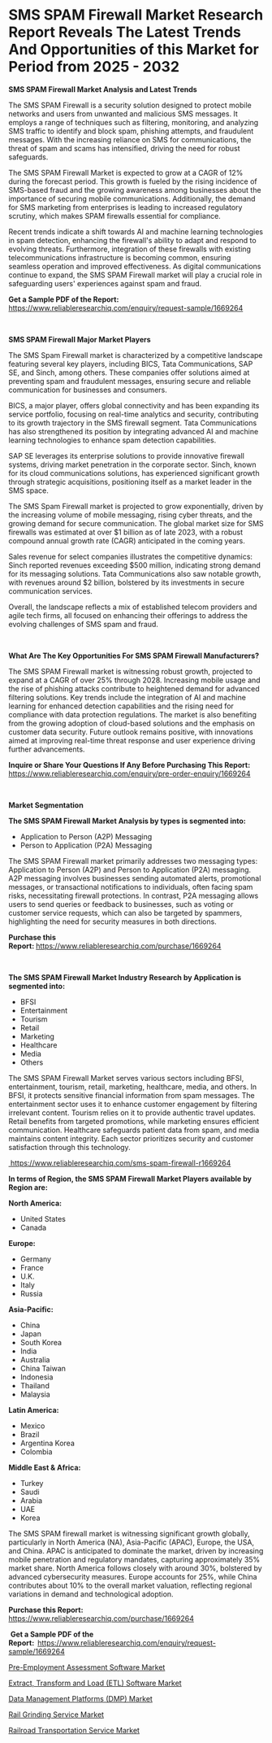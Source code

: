 <p><h1>SMS SPAM Firewall Market Research Report Reveals The Latest Trends And Opportunities of this Market for Period from 2025 - 2032</h1></p><p><strong>SMS SPAM Firewall Market Analysis and Latest Trends</strong></p>
<p><p>The SMS SPAM Firewall is a security solution designed to protect mobile networks and users from unwanted and malicious SMS messages. It employs a range of techniques such as filtering, monitoring, and analyzing SMS traffic to identify and block spam, phishing attempts, and fraudulent messages. With the increasing reliance on SMS for communications, the threat of spam and scams has intensified, driving the need for robust safeguards.</p><p>The SMS SPAM Firewall Market is expected to grow at a CAGR of 12% during the forecast period. This growth is fueled by the rising incidence of SMS-based fraud and the growing awareness among businesses about the importance of securing mobile communications. Additionally, the demand for SMS marketing from enterprises is leading to increased regulatory scrutiny, which makes SPAM firewalls essential for compliance.</p><p>Recent trends indicate a shift towards AI and machine learning technologies in spam detection, enhancing the firewall's ability to adapt and respond to evolving threats. Furthermore, integration of these firewalls with existing telecommunications infrastructure is becoming common, ensuring seamless operation and improved effectiveness. As digital communications continue to expand, the SMS SPAM Firewall market will play a crucial role in safeguarding users' experiences against spam and fraud.</p></p>
<p><strong>Get a Sample PDF of the Report:&nbsp;</strong> <a href="https://www.reliableresearchiq.com/enquiry/request-sample/1669264?utm_campaign=1877&utm_medium=2&utm_source=Github&utm_content=ia&utm_term=11032025&utm_id=sms-spam-firewall">https://www.reliableresearchiq.com/enquiry/request-sample/1669264</a></p>
<p>&nbsp;</p>
<p><strong>SMS SPAM Firewall Major Market Players</strong></p>
<p><p>The SMS Spam Firewall market is characterized by a competitive landscape featuring several key players, including BICS, Tata Communications, SAP SE, and Sinch, among others. These companies offer solutions aimed at preventing spam and fraudulent messages, ensuring secure and reliable communication for businesses and consumers.</p><p>BICS, a major player, offers global connectivity and has been expanding its service portfolio, focusing on real-time analytics and security, contributing to its growth trajectory in the SMS firewall segment. Tata Communications has also strengthened its position by integrating advanced AI and machine learning technologies to enhance spam detection capabilities.</p><p>SAP SE leverages its enterprise solutions to provide innovative firewall systems, driving market penetration in the corporate sector. Sinch, known for its cloud communications solutions, has experienced significant growth through strategic acquisitions, positioning itself as a market leader in the SMS space.</p><p>The SMS Spam Firewall market is projected to grow exponentially, driven by the increasing volume of mobile messaging, rising cyber threats, and the growing demand for secure communication. The global market size for SMS firewalls was estimated at over $1 billion as of late 2023, with a robust compound annual growth rate (CAGR) anticipated in the coming years.</p><p>Sales revenue for select companies illustrates the competitive dynamics: Sinch reported revenues exceeding $500 million, indicating strong demand for its messaging solutions. Tata Communications also saw notable growth, with revenues around $2 billion, bolstered by its investments in secure communication services. </p><p>Overall, the landscape reflects a mix of established telecom providers and agile tech firms, all focused on enhancing their offerings to address the evolving challenges of SMS spam and fraud.</p></p>
<p>&nbsp;</p>
<p><strong>What Are The Key Opportunities For SMS SPAM Firewall Manufacturers?</strong></p>
<p><p>The SMS SPAM Firewall market is witnessing robust growth, projected to expand at a CAGR of over 25% through 2028. Increasing mobile usage and the rise of phishing attacks contribute to heightened demand for advanced filtering solutions. Key trends include the integration of AI and machine learning for enhanced detection capabilities and the rising need for compliance with data protection regulations. The market is also benefiting from the growing adoption of cloud-based solutions and the emphasis on customer data security. Future outlook remains positive, with innovations aimed at improving real-time threat response and user experience driving further advancements.</p></p>
<p><strong>Inquire or Share Your Questions If Any Before Purchasing This Report:</strong> <a href="https://www.reliableresearchiq.com/enquiry/pre-order-enquiry/1669264?utm_campaign=1877&utm_medium=2&utm_source=Github&utm_content=ia&utm_term=11032025&utm_id=sms-spam-firewall">https://www.reliableresearchiq.com/enquiry/pre-order-enquiry/1669264</a></p>
<p>&nbsp;</p>
<p><strong>Market Segmentation</strong></p>
<p><strong>The SMS SPAM Firewall Market Analysis by types is segmented into:</strong></p>
<p><ul><li>Application to Person (A2P) Messaging</li><li>Person to Application (P2A) Messaging</li></ul></p>
<p><p>The SMS SPAM Firewall market primarily addresses two messaging types: Application to Person (A2P) and Person to Application (P2A) messaging. A2P messaging involves businesses sending automated alerts, promotional messages, or transactional notifications to individuals, often facing spam risks, necessitating firewall protections. In contrast, P2A messaging allows users to send queries or feedback to businesses, such as voting or customer service requests, which can also be targeted by spammers, highlighting the need for security measures in both directions.</p></p>
<p><strong>Purchase this Report:&nbsp;</strong><a href="https://www.reliableresearchiq.com/purchase/1669264?utm_campaign=1877&utm_medium=2&utm_source=Github&utm_content=ia&utm_term=11032025&utm_id=sms-spam-firewall">https://www.reliableresearchiq.com/purchase/1669264</a></p>
<p>&nbsp;</p>
<p><strong>The SMS SPAM Firewall Market Industry Research by Application is segmented into:</strong></p>
<p><ul><li>BFSI</li><li>Entertainment</li><li>Tourism</li><li>Retail</li><li>Marketing</li><li>Healthcare</li><li>Media</li><li>Others</li></ul></p>
<p><p>The SMS SPAM Firewall Market serves various sectors including BFSI, entertainment, tourism, retail, marketing, healthcare, media, and others. In BFSI, it protects sensitive financial information from spam messages. The entertainment sector uses it to enhance customer engagement by filtering irrelevant content. Tourism relies on it to provide authentic travel updates. Retail benefits from targeted promotions, while marketing ensures efficient communication. Healthcare safeguards patient data from spam, and media maintains content integrity. Each sector prioritizes security and customer satisfaction through this technology.</p></p>
<p><a href="https://www.reliableresearchiq.com/sms-spam-firewall-r1669264?utm_campaign=1877&utm_medium=2&utm_source=Github&utm_content=ia&utm_term=11032025&utm_id=sms-spam-firewall">&nbsp;https://www.reliableresearchiq.com/sms-spam-firewall-r1669264</a></p>
<p><strong>In terms of Region, the SMS SPAM Firewall Market Players available by Region are:</strong></p>
<p>
    <p> <strong> North America: </strong>
        <ul>
            <li>United States</li>
            <li>Canada</li>
        </ul>
        </p> 
    <p> <strong> Europe: </strong>
        <ul>
            <li>Germany</li>
            <li>France</li>
            <li>U.K.</li>
            <li>Italy</li>
            <li>Russia</li>
        </ul>
        </p> 
    <p> <strong> Asia-Pacific: </strong>
        <ul>
            <li>China</li>
            <li>Japan</li>
            <li>South Korea</li>
            <li>India</li>
            <li>Australia</li>
            <li>China Taiwan</li>
            <li>Indonesia</li>
            <li>Thailand</li>
            <li>Malaysia</li>
        </ul>
        </p> 
    <p> <strong> Latin America: </strong>
        <ul>
            <li>Mexico</li>
            <li>Brazil</li>
            <li>Argentina Korea</li>
            <li>Colombia</li>
        </ul>
        </p> 
    <p> <strong> Middle East & Africa: </strong>
        <ul>
            <li>Turkey</li>
            <li>Saudi</li>
            <li>Arabia</li>
            <li>UAE</li>
            <li>Korea</li>
        </ul>
    </p>
    </p>
<p><p>The SMS SPAM firewall market is witnessing significant growth globally, particularly in North America (NA), Asia-Pacific (APAC), Europe, the USA, and China. APAC is anticipated to dominate the market, driven by increasing mobile penetration and regulatory mandates, capturing approximately 35% market share. North America follows closely with around 30%, bolstered by advanced cybersecurity measures. Europe accounts for 25%, while China contributes about 10% to the overall market valuation, reflecting regional variations in demand and technological adoption.</p></p>
<p><strong>Purchase this Report: </strong><a href="https://www.reliableresearchiq.com/purchase/1669264?utm_campaign=1877&utm_medium=2&utm_source=Github&utm_content=ia&utm_term=11032025&utm_id=sms-spam-firewall">https://www.reliableresearchiq.com/purchase/1669264</a></p>
<p>&nbsp;<strong>Get a Sample PDF of the Report:&nbsp;&nbsp;</strong><a href="https://www.reliableresearchiq.com/enquiry/request-sample/1669264?utm_campaign=1877&utm_medium=2&utm_source=Github&utm_content=ia&utm_term=11032025&utm_id=sms-spam-firewall">https://www.reliableresearchiq.com/enquiry/request-sample/1669264</a></p>
<p><strong></strong></p>
<p><p><a href="https://github.com/NargisHussain432/Market-Research-Report-List-1/blob/main/pre-employment-assessment-software-market.md?utm_campaign=1877&utm_medium=2&utm_source=Github&utm_content=ia&utm_term=11032025&utm_id=sms-spam-firewall">Pre-Employment Assessment Software Market</a></p><p><a href="https://github.com/angelajermaine/Market-Research-Report-List-6/blob/main/extract-transform-and-load-etl-software-market.md?utm_campaign=1877&utm_medium=2&utm_source=Github&utm_content=ia&utm_term=11032025&utm_id=sms-spam-firewall">Extract, Transform and Load (ETL) Software Market</a></p><p><a href="https://github.com/provorikovar/Market-Research-Report-List-7/blob/main/data-management-platforms-dmp-market.md?utm_campaign=1877&utm_medium=2&utm_source=Github&utm_content=ia&utm_term=11032025&utm_id=sms-spam-firewall">Data Management Platforms (DMP) Market</a></p><p><a href="https://github.com/FahadAhmed223/Market-Research-Report-List-1/blob/main/rail-grinding-service-market.md?utm_campaign=1877&utm_medium=2&utm_source=Github&utm_content=ia&utm_term=11032025&utm_id=sms-spam-firewall">Rail Grinding Service Market</a></p><p><a href="https://github.com/sherikacas30/Market-Research-Report-List-1/blob/main/railroad-transportation-service-market.md?utm_campaign=1877&utm_medium=2&utm_source=Github&utm_content=ia&utm_term=11032025&utm_id=sms-spam-firewall">Railroad Transportation Service Market</a></p></p>